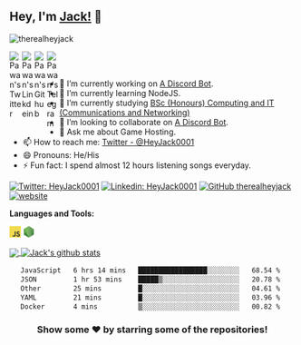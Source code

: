 ## Hey, I'm [Jack!](https://heyjack.info) 👋

<p align="left"> <img src="https://komarev.com/ghpvc/?username=therealheyjack&label=Views&color=blue&style=plastic" alt="therealheyjack" /> </p>

<a href="https://twitter.com/HeyJack0001">
  <img align="left" alt="Pawan's Twitter" width="22px" src="https://cdn.jsdelivr.net/npm/simple-icons@v3/icons/twitter.svg" />
</a>
<a href="https://linkedin.com/in/HeyJack0001">
  <img align="left" alt="Pawan's Linkdein" width="22px" src="https://cdn.jsdelivr.net/npm/simple-icons@v3/icons/linkedin.svg" />
</a>
<a href="https://github.com/therealheyjack">
  <img align="left" alt="Pawan's Github" width="22px" src="https://cdn.jsdelivr.net/npm/simple-icons@v3/icons/github.svg" />
</a>
<a href="https://t.me/HeyJack0001">
  <img align="left" alt="Pawan's Telegram" width="22px" src="https://cdn.jsdelivr.net/npm/simple-icons@v3/icons/telegram.svg" />
</a>


<br/>
<br/>



- 🔭 I’m currently working on [A Discord Bot](https://github.com/TheRealHeyJack/fictional-spoon).
- 🌱 I’m currently learning NodeJS.
- 🌱 I’m currently studying [BSc (Honours) Computing and IT (Communications and Networking)](http://www.open.ac.uk/courses/computing-it/degrees/bsc-computing-it-communications-networking-q62-cnet)
- 👯 I’m looking to collaborate on [A Discord Bot](https://github.com/TheRealHeyJack/fictional-spoon).
- 💬 Ask me about Game Hosting.
- 📫 How to reach me: [Twitter - @HeyJack0001](https://twitter.com/HeyJack0001)
- 😄 Pronouns: He/His
- ⚡ Fun fact: I spend almost 12 hours listening songs everyday.

[![Twitter: HeyJack0001](https://img.shields.io/twitter/follow/HeyJack0001?style=social)](https://twitter.com/HeyJack0001)
[![Linkedin: HeyJack0001](https://img.shields.io/badge/-HeyJack0001-blue?style=flat-square&logo=Linkedin&logoColor=white&link=https://www.linkedin.com/in/HeyJack0001/)](https://www.linkedin.com/in/HeyJack0001/)
[![GitHub therealheyjack](https://img.shields.io/github/followers/therealheyjack?label=follow&style=social)](https://github.com/therealheyjack)
[![website](https://img.shields.io/badge/PortfolioWebsite-heyjack.info-2648ff?style=flat-square&logo=google-chrome)](https://heyjack.info/)


**Languages and Tools:**  

<code><img height="20" src="https://raw.githubusercontent.com/github/explore/80688e429a7d4ef2fca1e82350fe8e3517d3494d/topics/javascript/javascript.png"></code>
<code><img height="20" src="https://raw.githubusercontent.com/github/explore/80688e429a7d4ef2fca1e82350fe8e3517d3494d/topics/nodejs/nodejs.png"></code>    

<a href="https://github.com/therealheyjack">
  <img align="center" src="https://github-readme-stats.vercel.app/api/top-langs/?username=therealheyjack&theme=dark&hide_langs_below=1" />
</a>
<a href="https://github.com/therealheyjack">
 <img align="center" src="https://github-readme-stats.vercel.app/api?username=therealheyjack&show_icons=true&theme=dark&line_height=27" alt="Jack's github stats"/>
</a>
<div align="center">

<!--START_SECTION:waka-->
```text
JavaScript   6 hrs 14 mins   █████████████████░░░░░░░░   68.54 % 
JSON         1 hr 53 mins    █████▒░░░░░░░░░░░░░░░░░░░   20.78 % 
Other        25 mins         █░░░░░░░░░░░░░░░░░░░░░░░░   04.61 % 
YAML         21 mins         █░░░░░░░░░░░░░░░░░░░░░░░░   03.96 % 
Docker       4 mins          ▒░░░░░░░░░░░░░░░░░░░░░░░░   00.82 % 
```
<!--END_SECTION:waka-->

### Show some ❤️ by starring some of the repositories!

</div>
